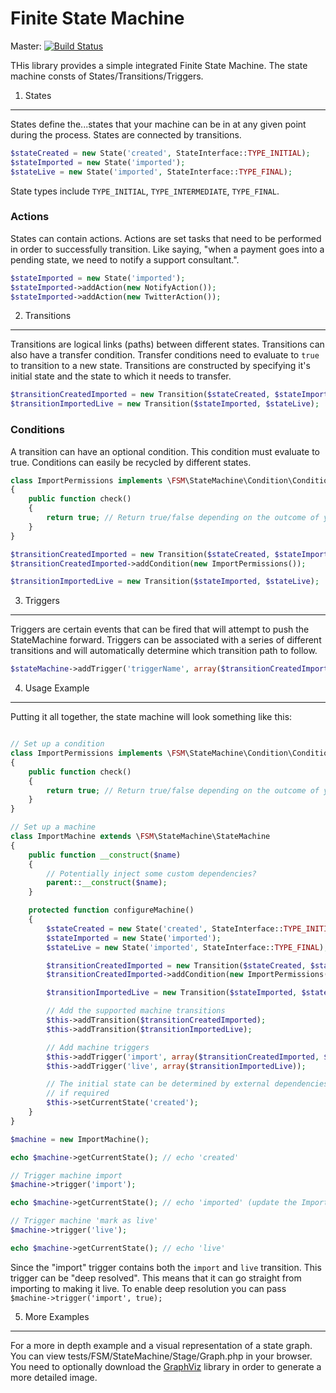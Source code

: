 Finite State Machine
====================

Master: [![Build Status](https://secure.travis-ci.org/arcturial/fsm.png?branch=master)](http://travis-ci.org/arcturial/fsm)

THis library provides a simple integrated Finite State Machine. The state machine consts of States/Transitions/Triggers.


1. States
---------

States define the...states that your machine can be in at any given point during the process. States are connected by transitions.

``` php
$stateCreated = new State('created', StateInterface::TYPE_INITIAL);
$stateImported = new State('imported');
$stateLive = new State('imported', StateInterface::TYPE_FINAL);
```

State types include `TYPE_INITIAL`, `TYPE_INTERMEDIATE`, `TYPE_FINAL`.

### Actions

States can contain actions. Actions are set tasks that need to be performed in order to successfully transition. Like saying, "when a payment goes
into a pending state, we need to notify a support consultant.".

``` php
$stateImported = new State('imported');
$stateImported->addAction(new NotifyAction());
$stateImported->addAction(new TwitterAction());
```

2. Transitions
--------------

Transitions are logical links (paths) between different states. Transitions can also have a transfer condition. Transfer conditions
need to evaluate to `true` to transition to a new state. Transitions are constructed by specifying it's initial state and the state to
which it needs to transfer.

``` php
$transitionCreatedImported = new Transition($stateCreated, $stateImported);
$transitionImportedLive = new Transition($stateImported, $stateLive);
```

### Conditions

A transition can have an optional condition. This condition must evaluate to true. Conditions can easily be recycled by different states.

``` php
class ImportPermissions implements \FSM\StateMachine\Condition\ConditionInterface
{
    public function check()
    {
        return true; // Return true/false depending on the outcome of your condition
    }
}

$transitionCreatedImported = new Transition($stateCreated, $stateImported);
$transitionCreatedImported->addCondition(new ImportPermissions());

$transitionImportedLive = new Transition($stateImported, $stateLive);
```

3. Triggers
-----------

Triggers are certain events that can be fired that will attempt to push the StateMachine forward. Triggers can be associated with
a series of different transitions and will automatically determine which transition path to follow.

``` php
$stateMachine->addTrigger('triggerName', array($transitionCreatedImported, $transitionImportedLive));
```

4. Usage Example
----------------

Putting it all together, the state machine will look something like this:

``` php

// Set up a condition
class ImportPermissions implements \FSM\StateMachine\Condition\ConditionInterface
{
    public function check()
    {
        return true; // Return true/false depending on the outcome of your condition
    }
}

// Set up a machine
class ImportMachine extends \FSM\StateMachine\StateMachine
{
    public function __construct($name)
    {
        // Potentially inject some custom dependencies?
        parent::__construct($name);
    }

    protected function configureMachine()
    {
        $stateCreated = new State('created', StateInterface::TYPE_INITIAL);
        $stateImported = new State('imported');
        $stateLive = new State('imported', StateInterface::TYPE_FINAL);

        $transitionCreatedImported = new Transition($stateCreated, $stateImported);
        $transitionCreatedImported->addCondition(new ImportPermissions());

        $transitionImportedLive = new Transition($stateImported, $stateLive);

        // Add the supported machine transitions
        $this->addTransition($transitionCreatedImported);
        $this->addTransition($transitionImportedLive);

        // Add machine triggers
        $this->addTrigger('import', array($transitionCreatedImported, $transitionImportedLive));
        $this->addTrigger('live', array($transitionImportedLive));

        // The initial state can be determined by external dependencies
        // if required
        $this->setCurrentState('created');
    }
}

$machine = new ImportMachine();

echo $machine->getCurrentState(); // echo 'created'

// Trigger machine import
$machine->trigger('import');

echo $machine->getCurrentState(); // echo 'imported' (update the ImportPermissions return to false will echo 'created')

// Trigger machine 'mark as live'
$machine->trigger('live');

echo $machine->getCurrentState(); // echo 'live'

```

Since the "import" trigger contains both the `import` and `live` transition. This trigger can be "deep resolved". This means
that it can go straight from importing to making it live. To enable deep resolution you can pass `$machine->trigger('import', true);`


5. More Examples
----------------

For a more in depth example and a visual representation of a state graph. You can view tests/FSM/StateMachine/Stage/Graph.php in your browser. You need to
optionally download the [GraphViz](http://www.graphviz.org/) library in order to generate a more detailed image.